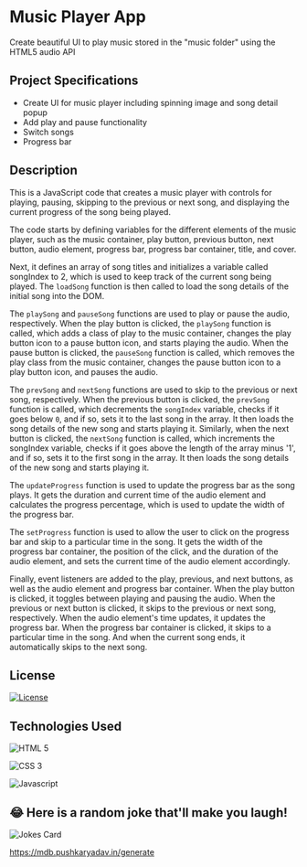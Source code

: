 # Music Player App
Create beautiful UI to play music stored in the "music folder" using the HTML5 audio API

## Project Specifications

- Create UI for music player including spinning image and song detail popup
- Add play and pause functionality
- Switch songs
- Progress bar

## Description

This is a JavaScript code that creates a music player with controls for playing, pausing, skipping to the previous or next song, and displaying the current progress of the song being played.

The code starts by defining variables for the different elements of the music player, such as the music container, play button, previous button, next button, audio element, progress bar, progress bar container, title, and cover.

Next, it defines an array of song titles and initializes a variable called songIndex to 2, which is used to keep track of the current song being played. The `loadSong` function is then called to load the song details of the initial song into the DOM.

The `playSong` and `pauseSong` functions are used to play or pause the audio, respectively. When the play button is clicked, the `playSong` function is called, which adds a class of play to the music container, changes the play button icon to a pause button icon, and starts playing the audio. When the pause button is clicked, the `pauseSong` function is called, which removes the play class from the music container, changes the pause button icon to a play button icon, and pauses the audio.

The `prevSong` and `nextSong` functions are used to skip to the previous or next song, respectively. When the previous button is clicked, the `prevSong` function is called, which decrements the `songIndex` variable, checks if it goes below `0`, and if so, sets it to the last song in the array. It then loads the song details of the new song and starts playing it. Similarly, when the next button is clicked, the `nextSong` function is called, which increments the songIndex variable, checks if it goes above the length of the array minus '1', and if so, sets it to the first song in the array. It then loads the song details of the new song and starts playing it.

The `updateProgress` function is used to update the progress bar as the song plays. It gets the duration and current time of the audio element and calculates the progress percentage, which is used to update the width of the progress bar.

The `setProgress` function is used to allow the user to click on the progress bar and skip to a particular time in the song. It gets the width of the progress bar container, the position of the click, and the duration of the audio element, and sets the current time of the audio element accordingly.

Finally, event listeners are added to the play, previous, and next buttons, as well as the audio element and progress bar container. When the play button is clicked, it toggles between playing and pausing the audio. When the previous or next button is clicked, it skips to the previous or next song, respectively. When the audio element's time updates, it updates the progress bar. When the progress bar container is clicked, it skips to a particular time in the song. And when the current song ends, it automatically skips to the next song.

## License

[![License](https://img.shields.io/badge/License-Apache_2.0-blue.svg)](https://opensource.org/licenses/Apache-2.0)

## Technologies Used

![HTML 5](https://img.shields.io/badge/HTML5-E34F26?style=for-the-badge&logo=html5&logoColor=white)

![CSS 3](https://img.shields.io/badge/CSS3-1572B6?style=for-the-badge&logo=css3&logoColor=white)

![Javascript](https://img.shields.io/badge/JavaScript-F7DF1E?style=for-the-badge&logo=javascript&logoColor=black)


## 😂 Here is a random joke that'll make you laugh!

![Jokes Card](https://readme-jokes.vercel.app/api)

https://mdb.pushkaryadav.in/generate
